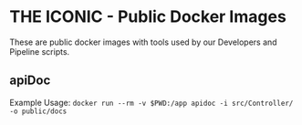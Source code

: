 # THE ICONIC - Public Docker Images

These are public docker images with tools used by our Developers and Pipeline scripts.

## apiDoc
Example Usage:
```docker run --rm -v $PWD:/app apidoc -i src/Controller/ -o public/docs```
